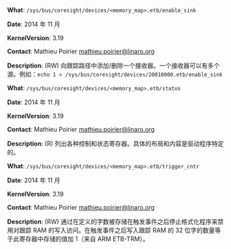**What**: `/sys/bus/coresight/devices/<memory_map>.etb/enable_sink`

**Date**: 2014 年 11 月

**KernelVersion**: 3.19

**Contact**: Mathieu Poirier <mathieu.poirier@linaro.org>

**Description**: (RW) 向跟踪路径中添加/删除一个接收器。一个接收器可以有多个源。例如：`echo 1 > /sys/bus/coresight/devices/20010000.etb/enable_sink`

**What**: `/sys/bus/coresight/devices/<memory_map>.etb/status`

**Date**: 2014 年 11 月

**KernelVersion**: 3.19

**Contact**: Mathieu Poirier <mathieu.poirier@linaro.org>

**Description**: (R) 列出各种控制和状态寄存器。具体的布局和内容是驱动程序特定的。

**What**: `/sys/bus/coresight/devices/<memory_map>.etb/trigger_cntr`

**Date**: 2014 年 11 月

**KernelVersion**: 3.19

**Contact**: Mathieu Poirier <mathieu.poirier@linaro.org>

**Description**: (RW) 通过在定义的字数被存储在触发事件之后停止格式化程序来禁用对跟踪 RAM 的写入访问。在触发事件之后写入跟踪 RAM 的 32 位字的数量等于此寄存器中存储的值加 1（来自 ARM ETB-TRM）。